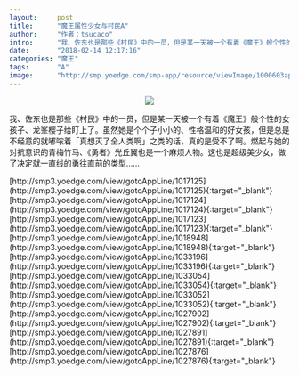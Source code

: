 ```yaml
---
layout:     post
title:      "魔王属性少女与村民A"
author:     "作者：tsucaco"
intro:      "我、佐东也是那些《村民》中的一员，但是某一天被一个有着《魔王》般个性的女孩子、龙峯樱子给盯上了。虽然她是个个子小小的、性格温和的好女孩，但是总是不经意的就嘟哝着「真想灭了全人类啊」之类的话，真的是受不了啊。燃起与她的对抗意识的青梅竹马、《勇者》光丘翼也是一个麻烦人物。这也是超级美少女，做了决定就一直线的勇往直前的类型……"
date:       "2018-02-14 12:17:16"
categories: "魔王"
tags:       "A"
image:      "http://smp.yoedge.com/smp-app/resource/viewImage/1000603appline.png"
---
```

<div style="text-align: center">
<p><img src="http://smp.yoedge.com/smp-app/resource/viewImage/1000603appline.png"/></p>
</div>
<p class="post-meta">
<span>我、佐东也是那些《村民》中的一员，但是某一天被一个有着《魔王》般个性的女孩子、龙峯樱子给盯上了。虽然她是个个子小小的、性格温和的好女孩，但是总是不经意的就嘟哝着「真想灭了全人类啊」之类的话，真的是受不了啊。燃起与她的对抗意识的青梅竹马、《勇者》光丘翼也是一个麻烦人物。这也是超级美少女，做了决定就一直线的勇往直前的类型……</span>
</p>
[http://smp3.yoedge.com/view/gotoAppLine/1017125](http://smp3.yoedge.com/view/gotoAppLine/1017125){:target="_blank"}
[http://smp3.yoedge.com/view/gotoAppLine/1017124](http://smp3.yoedge.com/view/gotoAppLine/1017124){:target="_blank"}
[http://smp3.yoedge.com/view/gotoAppLine/1017123](http://smp3.yoedge.com/view/gotoAppLine/1017123){:target="_blank"}
[http://smp3.yoedge.com/view/gotoAppLine/1018948](http://smp3.yoedge.com/view/gotoAppLine/1018948){:target="_blank"}
[http://smp3.yoedge.com/view/gotoAppLine/1033196](http://smp3.yoedge.com/view/gotoAppLine/1033196){:target="_blank"}
[http://smp3.yoedge.com/view/gotoAppLine/1033054](http://smp3.yoedge.com/view/gotoAppLine/1033054){:target="_blank"}
[http://smp3.yoedge.com/view/gotoAppLine/1033052](http://smp3.yoedge.com/view/gotoAppLine/1033052){:target="_blank"}
[http://smp3.yoedge.com/view/gotoAppLine/1027902](http://smp3.yoedge.com/view/gotoAppLine/1027902){:target="_blank"}
[http://smp3.yoedge.com/view/gotoAppLine/1027891](http://smp3.yoedge.com/view/gotoAppLine/1027891){:target="_blank"}
[http://smp3.yoedge.com/view/gotoAppLine/1027876](http://smp3.yoedge.com/view/gotoAppLine/1027876){:target="_blank"}


